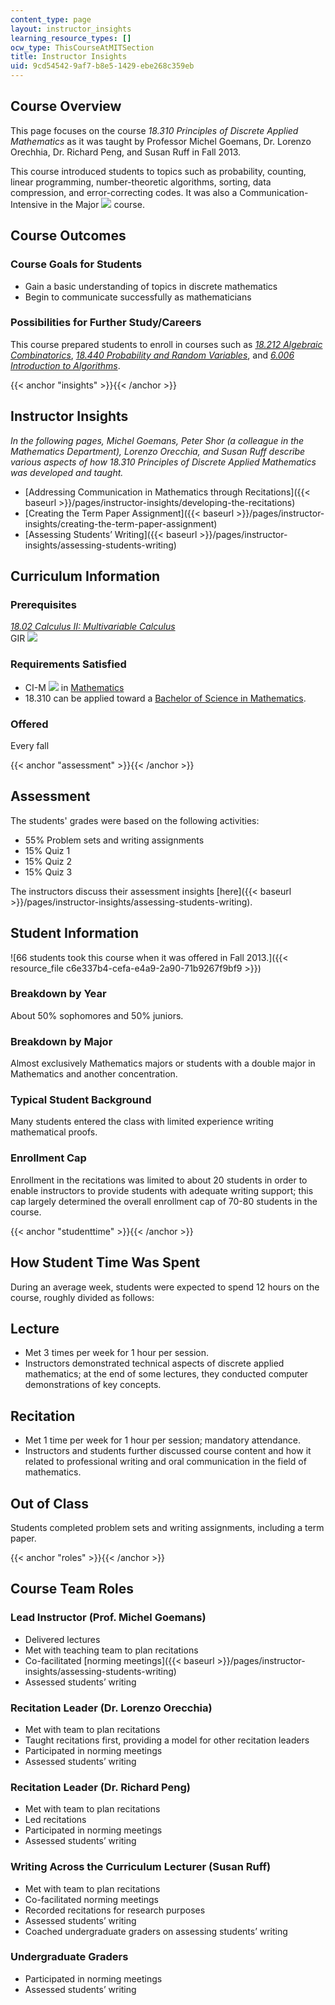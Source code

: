 ```yaml
---
content_type: page
layout: instructor_insights
learning_resource_types: []
ocw_type: ThisCourseAtMITSection
title: Instructor Insights
uid: 9cd54542-9af7-b8e5-1429-ebe268c359eb
---
```


Course Overview
---------------

This page focuses on the course _18.310 Principles of Discrete Applied Mathematics_ as it was taught by Professor Michel Goemans, Dr. Lorenzo Orechhia, Dr. Richard Peng, and Susan Ruff in Fall 2013.

This course introduced students to topics such as probability, counting, linear programming, number-theoretic algorithms, sorting, data compression, and error-correcting codes. It was also a Communication-Intensive in the Major ![](/images/educator/icon-question-cim.png) course.

Course Outcomes
---------------

### Course Goals for Students

*   Gain a basic understanding of topics in discrete mathematics
*   Begin to communicate successfully as mathematicians

### Possibilities for Further Study/Careers

This course prepared students to enroll in courses such as [_18.212 Algebraic Combinatorics_](/courses/18-212-algebraic-combinatorics-spring-2019), [_18.440 Probability and Random Variables_](/courses/18-440-probability-and-random-variables-spring-2014/), and [_6.006 Introduction to Algorithms_](/courses/6-006-introduction-to-algorithms-fall-2011/).

{{< anchor "insights" >}}{{< /anchor >}}

Instructor Insights
-------------------

_In the following pages, Michel Goemans, Peter Shor (a colleague in the Mathematics Department), Lorenzo Orecchia, and Susan Ruff describe various aspects of how _18.310 Principles of Discrete Applied Mathematics_ was developed and taught._

*   [Addressing Communication in Mathematics through Recitations]({{< baseurl >}}/pages/instructor-insights/developing-the-recitations)
*   [Creating the Term Paper Assignment]({{< baseurl >}}/pages/instructor-insights/creating-the-term-paper-assignment)
*   [Assessing Students’ Writing]({{< baseurl >}}/pages/instructor-insights/assessing-students-writing)

Curriculum Information
----------------------

### Prerequisites

[_18.02 Calculus II: Multivariable Calculus_](/courses/18-02sc-multivariable-calculus-fall-2010/)  
GIR ![](/images/educator/icon-question-gir.png)

### Requirements Satisfied

*   CI-M ![](/images/educator/icon-question-cim.png) in [Mathematics](http://web.mit.edu/commreq/cim/course18.html)
*   18.310 can be applied toward a [Bachelor of Science in Mathematics](http://catalog.mit.edu/degree-charts/mathematics-course-18/).

### Offered

Every fall

{{< anchor "assessment" >}}{{< /anchor >}}

Assessment
----------

The students' grades were based on the following activities:

- 55% Problem sets and writing assignments
- 15% Quiz 1
- 15% Quiz 2
- 15% Quiz 3

The instructors discuss their assessment insights [here]({{< baseurl >}}/pages/instructor-insights/assessing-students-writing).

Student Information
-------------------

![66 students took this course when it was offered in Fall 2013.]({{< resource_file c6e337b4-cefa-e4a9-2a90-71b9267f9bf9 >}})

### Breakdown by Year

About 50% sophomores and 50% juniors.

### Breakdown by Major

Almost exclusively Mathematics majors or students with a double major in Mathematics and another concentration.

### Typical Student Background

Many students entered the class with limited experience writing mathematical proofs.

### Enrollment Cap

Enrollment in the recitations was limited to about 20 students in order to enable instructors to provide students with adequate writing support; this cap largely determined the overall enrollment cap of 70-80 students in the course. 

{{< anchor "studenttime" >}}{{< /anchor >}}

How Student Time Was Spent
--------------------------

During an average week, students were expected to spend 12 hours on the course, roughly divided as follows:

Lecture
-------

*   Met 3 times per week for 1 hour per session.
*   Instructors demonstrated technical aspects of discrete applied mathematics; at the end of some lectures, they conducted computer demonstrations of key concepts.

Recitation
----------

*   Met 1 time per week for 1 hour per session; mandatory attendance.
*   Instructors and students further discussed course content and how it related to professional writing and oral communication in the field of mathematics.

Out of Class
------------

Students completed problem sets and writing assignments, including a term paper.

{{< anchor "roles" >}}{{< /anchor >}}

Course Team Roles
-----------------

### Lead Instructor (Prof. Michel Goemans)

*   Delivered lectures
*   Met with teaching team to plan recitations
*   Co-facilitated [norming meetings]({{< baseurl >}}/pages/instructor-insights/assessing-students-writing)
*   Assessed students’ writing

### Recitation Leader (Dr. Lorenzo Orecchia)

*   Met with team to plan recitations
*   Taught recitations first, providing a model for other recitation leaders
*   Participated in norming meetings
*   Assessed students’ writing

### Recitation Leader (Dr. Richard Peng)

*   Met with team to plan recitations
*   Led recitations
*   Participated in norming meetings
*   Assessed students’ writing

### Writing Across the Curriculum Lecturer (Susan Ruff)

*   Met with team to plan recitations
*   Co-facilitated norming meetings
*   Recorded recitations for research purposes
*   Assessed students’ writing
*   Coached undergraduate graders on assessing students’ writing

### Undergraduate Graders

*   Participated in norming meetings
*   Assessed students’ writing